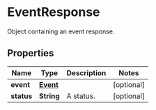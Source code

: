 

# EventResponse

Object containing an event response.

## Properties

Name | Type | Description | Notes
------------ | ------------- | ------------- | -------------
**event** | [**Event**](Event.md) |  |  [optional]
**status** | **String** | A status. |  [optional]



